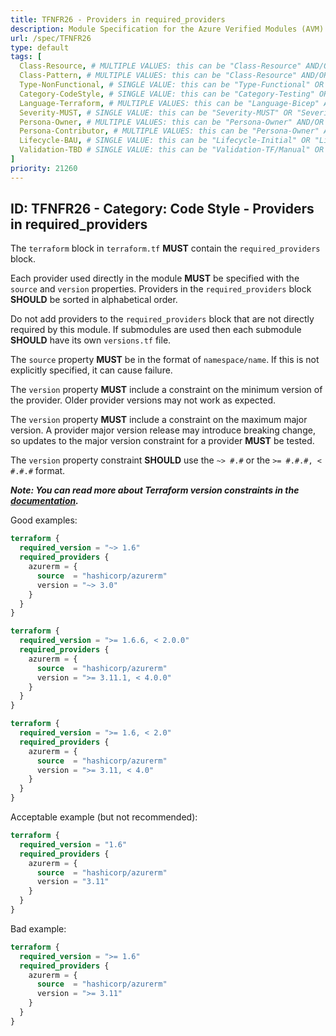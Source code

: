 ```yaml
---
title: TFNFR26 - Providers in required_providers
description: Module Specification for the Azure Verified Modules (AVM) program
url: /spec/TFNFR26
type: default
tags: [
  Class-Resource, # MULTIPLE VALUES: this can be "Class-Resource" AND/OR "Class-Pattern" AND/OR "Class-Utility"
  Class-Pattern, # MULTIPLE VALUES: this can be "Class-Resource" AND/OR "Class-Pattern" AND/OR "Class-Utility"
  Type-NonFunctional, # SINGLE VALUE: this can be "Type-Functional" OR "Type-NonFunctional"
  Category-CodeStyle, # SINGLE VALUE: this can be "Category-Testing" OR "Category-Telemetry" OR "Category-Contribution/Support" OR "Category-Documentation" OR "Category-CodeStyle" OR "Category-Naming/Composition" OR "Category-Inputs/Outputs" OR "Category-Release/Publishing"
  Language-Terraform, # MULTIPLE VALUES: this can be "Language-Bicep" AND/OR "Language-Terraform"
  Severity-MUST, # SINGLE VALUE: this can be "Severity-MUST" OR "Severity-SHOULD" OR "Severity-MAY"
  Persona-Owner, # MULTIPLE VALUES: this can be "Persona-Owner" AND/OR "Persona-Contributor"
  Persona-Contributor, # MULTIPLE VALUES: this can be "Persona-Owner" AND/OR "Persona-Contributor"
  Lifecycle-BAU, # SINGLE VALUE: this can be "Lifecycle-Initial" OR "Lifecycle-BAU" OR "Lifecycle-EOL"
  Validation-TBD # SINGLE VALUE: this can be "Validation-TF/Manual" OR "Validation-TF/CI/Informational" OR "Validation-TF/CI/Enforced"
]
priority: 21260
---
```


## ID: TFNFR26 - Category: Code Style - Providers in required_providers

The `terraform` block in `terraform.tf` **MUST** contain the `required_providers` block.

Each provider used directly in the module **MUST** be specified with the `source` and `version` properties. Providers in the `required_providers` block **SHOULD** be sorted in alphabetical order.

Do not add providers to the `required_providers` block that are not directly required by this module. If submodules are used then each submodule **SHOULD** have its own `versions.tf` file.

The `source` property **MUST** be in the format of `namespace/name`. If this is not explicitly specified, it can cause failure.

The `version` property **MUST** include a constraint on the minimum version of the provider. Older provider versions may not work as expected.

The `version` property **MUST** include a constraint on the maximum major version. A provider major version release may introduce breaking change, so updates to the major version constraint for a provider **MUST** be tested.

The `version` property constraint **SHOULD** use the `~> #.#` or the `>= #.#.#, < #.#.#` format.

***Note: You can read more about Terraform version constraints in the [documentation](https://developer.hashicorp.com/terraform/language/expressions/version-constraints).***

Good examples:

```terraform
terraform {
  required_version = "~> 1.6"
  required_providers {
    azurerm = {
      source  = "hashicorp/azurerm"
      version = "~> 3.0"
    }
  }
}
```

```terraform
terraform {
  required_version = ">= 1.6.6, < 2.0.0"
  required_providers {
    azurerm = {
      source  = "hashicorp/azurerm"
      version = ">= 3.11.1, < 4.0.0"
    }
  }
}
```

```terraform
terraform {
  required_version = ">= 1.6, < 2.0"
  required_providers {
    azurerm = {
      source  = "hashicorp/azurerm"
      version = ">= 3.11, < 4.0"
    }
  }
}
```

Acceptable example (but not recommended):

```terraform
terraform {
  required_version = "1.6"
  required_providers {
    azurerm = {
      source  = "hashicorp/azurerm"
      version = "3.11"
    }
  }
}
```

Bad example:

```terraform
terraform {
  required_version = ">= 1.6"
  required_providers {
    azurerm = {
      source  = "hashicorp/azurerm"
      version = ">= 3.11"
    }
  }
}
```
